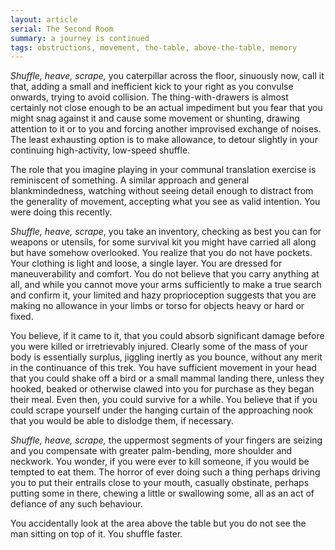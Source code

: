 ```yaml
---
layout: article
serial: The Second Room
summary: a journey is continued
tags: obstructions, movement, the-table, above-the-table, memory
---
```


_Shuffle, heave, scrape,_ you caterpillar across the floor, sinuously now, call it that, adding a small and inefficient kick to your right as you convulse onwards, trying to avoid collision.  The thing-with-drawers is almost certainly not close enough to be an actual impediment but you fear that you might snag against it and cause some movement or shunting, drawing attention to it or to you and forcing another improvised exchange of noises.  The least exhausting option is to make allowance, to detour slightly in your continuing high-activity, low-speed shuffle.

The role that you imagine playing in your communal translation exercise is reminiscent of something. A similar approach and general blankmindedness, watching without seeing detail enough to distract from the generality of movement, accepting what you see as valid intention. You were doing this recently. 

_Shuffle, heave, scrape_, you take an inventory, checking as best you can for weapons or utensils, for some survival kit you might have carried all along but have somehow overlooked.  You realize that you do not have pockets.  Your clothing is light and loose, a single layer.  You are dressed for maneuverability and comfort.  You do not believe that you carry anything at all, and while you cannot move your arms sufficiently to make a true search and confirm it, your limited and hazy proprioception suggests that you are making no allowance in your limbs or torso for objects heavy or hard or fixed. 

You believe, if it came to it, that you could absorb significant damage before you were killed or irretrievably injured.  Clearly some of the mass of your body is essentially surplus, jiggling inertly as you bounce, without any merit in the continuance of this trek.  You have sufficient movement in your head that you could shake off a bird or a small mammal landing there, unless they hooked, beaked or otherwise clawed into you for purchase as they began their meal.  Even then, you could survive for a while. You believe that if you could scrape yourself under the hanging curtain of the approaching nook that you would be able to dislodge them, if necessary. 

_Shuffle, heave, scrape,_ the uppermost segments of your fingers are seizing and you compensate with greater palm-bending, more shoulder and neckwork.  You wonder, if you were ever to kill someone, if you would be tempted to eat them. The horror of ever doing such a thing perhaps driving you to put their entrails close to your mouth, casually obstinate, perhaps putting some in there, chewing a little or swallowing some, all as an act of defiance of any such behaviour.

You accidentally look at the area above the table but you do not see the man sitting on top of it.  You shuffle faster.
